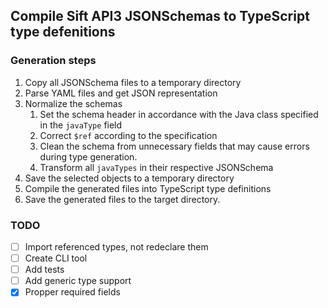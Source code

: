## Compile Sift API3 JSONSchemas to TypeScript type defenitions

### Generation steps

1. Copy all JSONSchema files to a temporary directory
2. Parse YAML files and get JSON representation
3. Normalize the schemas
   1. Set the schema header in accordance with the Java class specified in the `javaType` field
   2. Correct `$ref` according to the specification
   3. Clean the schema from unnecessary fields that may cause errors during type generation.
   4. Transform all `javaTypes` in their respective JSONSchema
4. Save the selected objects to a temporary directory
5. Compile the generated files into TypeScript type definitions
6. Save the generated files to the target directory.

### TODO

- [ ] Import referenced types, not redeclare them
- [ ] Create CLI tool
- [ ] Add tests
- [ ] Add generic type support
- [x] Propper required fields
